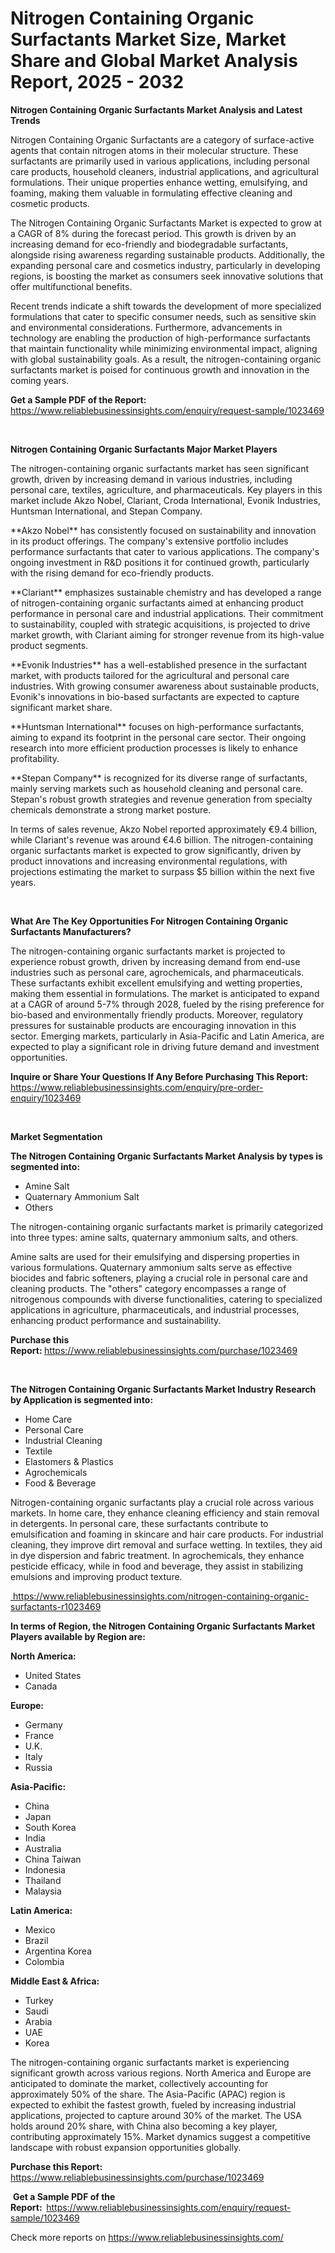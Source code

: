 <p><h1>Nitrogen Containing Organic Surfactants Market Size, Market Share and Global Market Analysis Report, 2025 - 2032</h1></p><p><strong>Nitrogen Containing Organic Surfactants Market Analysis and Latest Trends</strong></p>
<p><p>Nitrogen Containing Organic Surfactants are a category of surface-active agents that contain nitrogen atoms in their molecular structure. These surfactants are primarily used in various applications, including personal care products, household cleaners, industrial applications, and agricultural formulations. Their unique properties enhance wetting, emulsifying, and foaming, making them valuable in formulating effective cleaning and cosmetic products.</p><p>The Nitrogen Containing Organic Surfactants Market is expected to grow at a CAGR of 8% during the forecast period. This growth is driven by an increasing demand for eco-friendly and biodegradable surfactants, alongside rising awareness regarding sustainable products. Additionally, the expanding personal care and cosmetics industry, particularly in developing regions, is boosting the market as consumers seek innovative solutions that offer multifunctional benefits. </p><p>Recent trends indicate a shift towards the development of more specialized formulations that cater to specific consumer needs, such as sensitive skin and environmental considerations. Furthermore, advancements in technology are enabling the production of high-performance surfactants that maintain functionality while minimizing environmental impact, aligning with global sustainability goals. As a result, the nitrogen-containing organic surfactants market is poised for continuous growth and innovation in the coming years.</p></p>
<p><strong>Get a Sample PDF of the Report:&nbsp;</strong> <a href="https://www.reliablebusinessinsights.com/enquiry/request-sample/1023469?utm_campaign=3035&utm_medium=2&utm_source=Github&utm_content=ia&utm_term=07032025&utm_id=nitrogen-containing-organic-surfactants">https://www.reliablebusinessinsights.com/enquiry/request-sample/1023469</a></p>
<p>&nbsp;</p>
<p><strong>Nitrogen Containing Organic Surfactants Major Market Players</strong></p>
<p><p>The nitrogen-containing organic surfactants market has seen significant growth, driven by increasing demand in various industries, including personal care, textiles, agriculture, and pharmaceuticals. Key players in this market include Akzo Nobel, Clariant, Croda International, Evonik Industries, Huntsman International, and Stepan Company.</p><p>**Akzo Nobel** has consistently focused on sustainability and innovation in its product offerings. The company's extensive portfolio includes performance surfactants that cater to various applications. The company's ongoing investment in R&D positions it for continued growth, particularly with the rising demand for eco-friendly products.</p><p>**Clariant** emphasizes sustainable chemistry and has developed a range of nitrogen-containing organic surfactants aimed at enhancing product performance in personal care and industrial applications. Their commitment to sustainability, coupled with strategic acquisitions, is projected to drive market growth, with Clariant aiming for stronger revenue from its high-value product segments.</p><p>**Evonik Industries** has a well-established presence in the surfactant market, with products tailored for the agricultural and personal care industries. With growing consumer awareness about sustainable products, Evonik's innovations in bio-based surfactants are expected to capture significant market share.</p><p>**Huntsman International** focuses on high-performance surfactants, aiming to expand its footprint in the personal care sector. Their ongoing research into more efficient production processes is likely to enhance profitability.</p><p>**Stepan Company** is recognized for its diverse range of surfactants, mainly serving markets such as household cleaning and personal care. Stepan's robust growth strategies and revenue generation from specialty chemicals demonstrate a strong market posture.</p><p>In terms of sales revenue, Akzo Nobel reported approximately €9.4 billion, while Clariant's revenue was around €4.6 billion. The nitrogen-containing organic surfactants market is expected to grow significantly, driven by product innovations and increasing environmental regulations, with projections estimating the market to surpass $5 billion within the next five years.</p></p>
<p>&nbsp;</p>
<p><strong>What Are The Key Opportunities For Nitrogen Containing Organic Surfactants Manufacturers?</strong></p>
<p><p>The nitrogen-containing organic surfactants market is projected to experience robust growth, driven by increasing demand from end-use industries such as personal care, agrochemicals, and pharmaceuticals. These surfactants exhibit excellent emulsifying and wetting properties, making them essential in formulations. The market is anticipated to expand at a CAGR of around 5-7% through 2028, fueled by the rising preference for bio-based and environmentally friendly products. Moreover, regulatory pressures for sustainable products are encouraging innovation in this sector. Emerging markets, particularly in Asia-Pacific and Latin America, are expected to play a significant role in driving future demand and investment opportunities.</p></p>
<p><strong>Inquire or Share Your Questions If Any Before Purchasing This Report:</strong> <a href="https://www.reliablebusinessinsights.com/enquiry/pre-order-enquiry/1023469?utm_campaign=3035&utm_medium=2&utm_source=Github&utm_content=ia&utm_term=07032025&utm_id=nitrogen-containing-organic-surfactants">https://www.reliablebusinessinsights.com/enquiry/pre-order-enquiry/1023469</a></p>
<p>&nbsp;</p>
<p><strong>Market Segmentation</strong></p>
<p><strong>The Nitrogen Containing Organic Surfactants Market Analysis by types is segmented into:</strong></p>
<p><ul><li>Amine Salt</li><li>Quaternary Ammonium Salt</li><li>Others</li></ul></p>
<p><p>The nitrogen-containing organic surfactants market is primarily categorized into three types: amine salts, quaternary ammonium salts, and others. </p><p>Amine salts are used for their emulsifying and dispersing properties in various formulations. Quaternary ammonium salts serve as effective biocides and fabric softeners, playing a crucial role in personal care and cleaning products. The "others" category encompasses a range of nitrogenous compounds with diverse functionalities, catering to specialized applications in agriculture, pharmaceuticals, and industrial processes, enhancing product performance and sustainability.</p></p>
<p><strong>Purchase this Report:&nbsp;</strong><a href="https://www.reliablebusinessinsights.com/purchase/1023469?utm_campaign=3035&utm_medium=2&utm_source=Github&utm_content=ia&utm_term=07032025&utm_id=nitrogen-containing-organic-surfactants">https://www.reliablebusinessinsights.com/purchase/1023469</a></p>
<p>&nbsp;</p>
<p><strong>The Nitrogen Containing Organic Surfactants Market Industry Research by Application is segmented into:</strong></p>
<p><ul><li>Home Care</li><li>Personal Care</li><li>Industrial Cleaning</li><li>Textile</li><li>Elastomers & Plastics</li><li>Agrochemicals</li><li>Food & Beverage</li></ul></p>
<p><p>Nitrogen-containing organic surfactants play a crucial role across various markets. In home care, they enhance cleaning efficiency and stain removal in detergents. In personal care, these surfactants contribute to emulsification and foaming in skincare and hair care products. For industrial cleaning, they improve dirt removal and surface wetting. In textiles, they aid in dye dispersion and fabric treatment. In agrochemicals, they enhance pesticide efficacy, while in food and beverage, they assist in stabilizing emulsions and improving product texture.</p></p>
<p><a href="https://www.reliablebusinessinsights.com/nitrogen-containing-organic-surfactants-r1023469?utm_campaign=3035&utm_medium=2&utm_source=Github&utm_content=ia&utm_term=07032025&utm_id=nitrogen-containing-organic-surfactants">&nbsp;https://www.reliablebusinessinsights.com/nitrogen-containing-organic-surfactants-r1023469</a></p>
<p><strong>In terms of Region, the Nitrogen Containing Organic Surfactants Market Players available by Region are:</strong></p>
<p>
    <p> <strong> North America: </strong>
        <ul>
            <li>United States</li>
            <li>Canada</li>
        </ul>
        </p> 
    <p> <strong> Europe: </strong>
        <ul>
            <li>Germany</li>
            <li>France</li>
            <li>U.K.</li>
            <li>Italy</li>
            <li>Russia</li>
        </ul>
        </p> 
    <p> <strong> Asia-Pacific: </strong>
        <ul>
            <li>China</li>
            <li>Japan</li>
            <li>South Korea</li>
            <li>India</li>
            <li>Australia</li>
            <li>China Taiwan</li>
            <li>Indonesia</li>
            <li>Thailand</li>
            <li>Malaysia</li>
        </ul>
        </p> 
    <p> <strong> Latin America: </strong>
        <ul>
            <li>Mexico</li>
            <li>Brazil</li>
            <li>Argentina Korea</li>
            <li>Colombia</li>
        </ul>
        </p> 
    <p> <strong> Middle East & Africa: </strong>
        <ul>
            <li>Turkey</li>
            <li>Saudi</li>
            <li>Arabia</li>
            <li>UAE</li>
            <li>Korea</li>
        </ul>
    </p>
    </p>
<p><p>The nitrogen-containing organic surfactants market is experiencing significant growth across various regions. North America and Europe are anticipated to dominate the market, collectively accounting for approximately 50% of the share. The Asia-Pacific (APAC) region is expected to exhibit the fastest growth, fueled by increasing industrial applications, projected to capture around 30% of the market. The USA holds around 20% share, with China also becoming a key player, contributing approximately 15%. Market dynamics suggest a competitive landscape with robust expansion opportunities globally.</p></p>
<p><strong>Purchase this Report: </strong><a href="https://www.reliablebusinessinsights.com/purchase/1023469?utm_campaign=3035&utm_medium=2&utm_source=Github&utm_content=ia&utm_term=07032025&utm_id=nitrogen-containing-organic-surfactants">https://www.reliablebusinessinsights.com/purchase/1023469</a></p>
<p>&nbsp;<strong>Get a Sample PDF of the Report:&nbsp;&nbsp;</strong><a href="https://www.reliablebusinessinsights.com/enquiry/request-sample/1023469?utm_campaign=3035&utm_medium=2&utm_source=Github&utm_content=ia&utm_term=07032025&utm_id=nitrogen-containing-organic-surfactants">https://www.reliablebusinessinsights.com/enquiry/request-sample/1023469</a></p>
<p><strong></strong></p>
<p>Check more reports on <a href="https://www.reliablebusinessinsights.com/?utm_campaign=3035&utm_medium=2&utm_source=Github&utm_content=ia&utm_term=07032025&utm_id=nitrogen-containing-organic-surfactants">https://www.reliablebusinessinsights.com/</a></p>